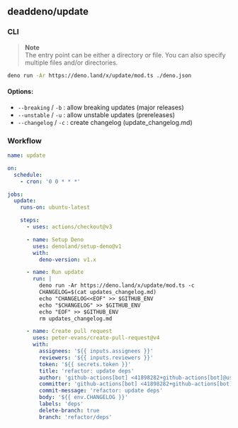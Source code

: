 ## deaddeno/update

### CLI

> **Note**\
> The entry point can be either a directory or file. You can also specify
> multiple files and/or directories.

```bash
deno run -Ar https://deno.land/x/update/mod.ts ./deno.json
```

#### Options:

- `--breaking` / `-b` : allow breaking updates (major releases)
- `--unstable` / `-u` : allow unstable updates (prereleases)
- `--changelog` / `-c` : create changelog (update_changelog.md)

### Workflow

```yml
name: update

on:
  schedule:
    - cron: '0 0 * * *'

jobs:
  update:
    runs-on: ubuntu-latest

    steps:
      - uses: actions/checkout@v3

      - name: Setup Deno
        uses: denoland/setup-deno@v1
        with:
          deno-version: v1.x

      - name: Run update
        run: |
          deno run -Ar https://deno.land/x/update/mod.ts -c
          CHANGELOG=$(cat updates_changelog.md)
          echo "CHANGELOG<<EOF" >> $GITHUB_ENV
          echo "$CHANGELOG" >> $GITHUB_ENV
          echo "EOF" >> $GITHUB_ENV
          rm updates_changelog.md

      - name: Create pull request
        uses: peter-evans/create-pull-request@v4
        with:
          assignees: '${{ inputs.assignees }}'
          reviewers: '${{ inputs.reviewers }}'
          token: '${{ secrets.token }}'
          title: 'refactor: update deps'
          author: 'github-actions[bot] <41898282+github-actions[bot]@users.noreply.github.com>'
          committer: 'github-actions[bot] <41898282+github-actions[bot]@users.noreply.github.com>'
          commit-message: 'refactor: update deps'
          body: '${{ env.CHANGELOG }}'
          labels: 'deps'
          delete-branch: true
          branch: 'refactor/deps'
```
